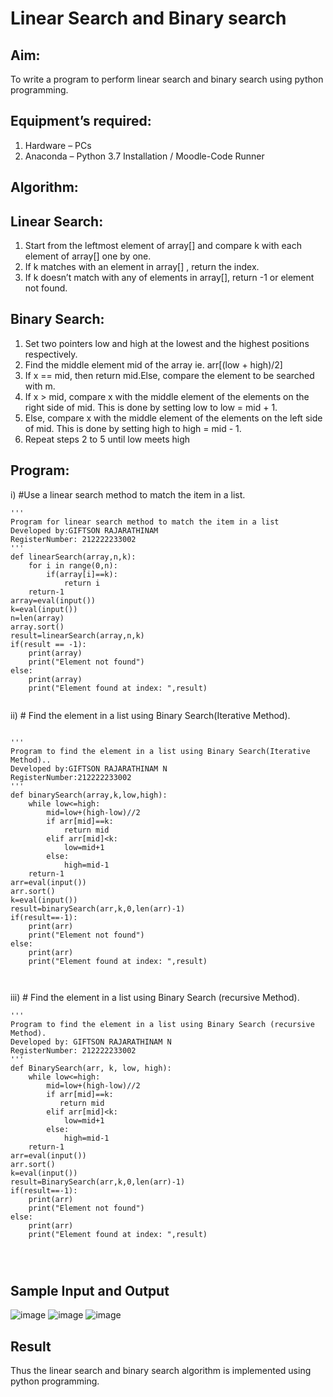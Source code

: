 # Linear Search and Binary search
## Aim:
To write a program to perform linear search and binary search using python programming.
## Equipment’s required:
1.	Hardware – PCs
2.	Anaconda – Python 3.7 Installation / Moodle-Code Runner
## Algorithm:
## Linear Search:
1.	Start from the leftmost element of array[] and compare k with each element of array[] one by one.
2.	If k matches with an element in array[] , return the index.
3.	If k doesn’t match with any of elements in array[], return -1 or element not found.
## Binary Search:
1.	Set two pointers low and high at the lowest and the highest positions respectively.
2.	Find the middle element mid of the array ie. arr[(low + high)/2]
3.	If x == mid, then return mid.Else, compare the element to be searched with m.
4.	If x > mid, compare x with the middle element of the elements on the right side of mid. This is done by setting low to low = mid + 1.
5.	Else, compare x with the middle element of the elements on the left side of mid. This is done by setting high to high = mid - 1.
6.	Repeat steps 2 to 5 until low meets high
## Program:
i)	#Use a linear search method to match the item in a list.
```
''' 
Program for linear search method to match the item in a list
Developed by:GIFTSON RAJARATHINAM
RegisterNumber: 212222233002
'''
def linearSearch(array,n,k):
    for i in range(0,n):
        if(array[i]==k):
            return i
    return-1
array=eval(input())
k=eval(input())
n=len(array)
array.sort()
result=linearSearch(array,n,k)
if(result == -1):
    print(array)
    print("Element not found")
else:
    print(array)
    print("Element found at index: ",result)


```
ii)	# Find the element in a list using Binary Search(Iterative Method).
```

''' 
Program to find the element in a list using Binary Search(Iterative Method)..
Developed by:GIFTSON RAJARATHINAM N
RegisterNumber:212222233002
'''
def binarySearch(array,k,low,high):
    while low<=high:
        mid=low+(high-low)//2
        if arr[mid]==k:
            return mid
        elif arr[mid]<k:
            low=mid+1
        else:
            high=mid-1
    return-1
arr=eval(input())
arr.sort()
k=eval(input())
result=binarySearch(arr,k,0,len(arr)-1)
if(result==-1):
    print(arr)
    print("Element not found")
else:
    print(arr)
    print("Element found at index: ",result)



```
iii)	# Find the element in a list using Binary Search (recursive Method).
```
''' 
Program to find the element in a list using Binary Search (recursive Method).
Developed by: GIFTSON RAJARATHINAM N
RegisterNumber: 212222233002
'''
def BinarySearch(arr, k, low, high):
    while low<=high:
        mid=low+(high-low)//2
        if arr[mid]==k:
           return mid
        elif arr[mid]<k:
            low=mid+1
        else:
            high=mid-1
    return-1
arr=eval(input())
arr.sort()
k=eval(input())
result=BinarySearch(arr,k,0,len(arr)-1)
if(result==-1):
    print(arr)
    print("Element not found")
else:
    print(arr)
    print("Element found at index: ",result)




```
## Sample Input and Output

![image](https://github.com/gifty003/Search-Algorithm/assets/145822352/05513b42-de18-47ef-8da8-504993780871)
![image](https://github.com/gifty003/Search-Algorithm/assets/145822352/74daab27-dd40-453d-860b-676677570fb8)
![image](https://github.com/gifty003/Search-Algorithm/assets/145822352/13176996-7e75-46c9-a29e-7b786b47226f)





## Result
Thus the linear search and binary search algorithm is implemented using python programming.

